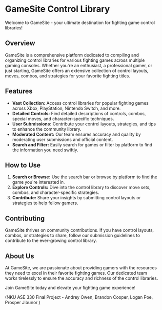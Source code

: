 # GameSite Control Library

Welcome to GameSite - your ultimate destination for fighting game control libraries! 

## Overview

GameSite is a comprehensive platform dedicated to compiling and organizing control libraries for various fighting games across multiple gaming consoles. Whether you're an enthusiast, a professional gamer, or just starting, GameSite offers an extensive collection of control layouts, moves, combos, and strategies for your favorite fighting titles.

## Features

- **Vast Collection:** Access control libraries for popular fighting games across Xbox, PlayStation, Nintendo Switch, and more.
- **Detailed Controls:** Find detailed descriptions of controls, combos, special moves, and character-specific techniques.
- **User Submissions:** Contribute your control layouts, strategies, and tips to enhance the community library.
- **Moderated Content:** Our team ensures accuracy and quality by moderating user submissions and official content.
- **Search and Filter:** Easily search for games or filter by platform to find the information you need swiftly.

## How to Use

1. **Search or Browse:** Use the search bar or browse by platform to find the game you're interested in.
2. **Explore Controls:** Dive into the control library to discover move sets, combos, and character-specific strategies.
3. **Contribute:** Share your insights by submitting control layouts or strategies to help fellow gamers.

## Contributing

GameSite thrives on community contributions. If you have control layouts, combos, or strategies to share, follow our submission guidelines to contribute to the ever-growing control library.

## About Us

At GameSite, we are passionate about providing gamers with the resources they need to excel in their favorite fighting games. Our dedicated team works tirelessly to ensure the accuracy and richness of the control libraries.

Join GameSite today and elevate your fighting game experience!

(NKU ASE 330 Final Project - Andrey Owen, Brandon Cooper, Logan Poe, Prosper Jibunor )